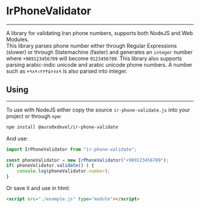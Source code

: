 # IrPhoneValidator
----
A library for validating Iran phone numbers, supports both NodeJS and Web Modules.  
This library parses phone number either through Regular Expressions (slower) or through
Statemachine (faster) and generates an `integer` number where `+989123456789`
will become `9123456789`.
This library also supports parsing arabic-indic unicode and arabic unicode phone numbers.
A number such as `+۹۸۹۱۲۳۴۵۶۷۸۹` is also parsed into integer.

## Using
----
To use with NodeJS either copy the source `ir-phone-validate.js` into your project or through `npm`:
```sh
npm install @auro0xdevel/ir-phone-validate
```

And use:
```js
import IrPhoneValidator from "ir-phone-validate";

const phoneValidator = new IrPhoneValidator("+989123456789");
if( phoneValidator.validate() ) {
    console.log(phoneValidator.number);
}
```

Or save it and use in html:
```html
<script src="./example.js" type="module"></script>
```
